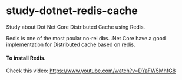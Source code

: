 # study-dotnet-redis-cache
Study about Dot Net Core Distributed Cache using Redis.

Redis is one of the most poular no-rel dbs. 
.Net Core have a good implementation for Distributed cache based on redis. 

####  To install Redis. 

Check this video: https://www.youtube.com/watch?v=DYaFW5MhfG8
